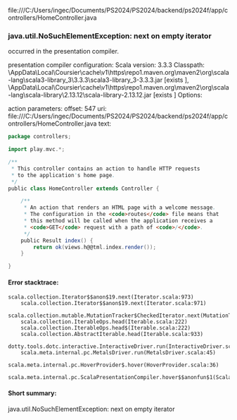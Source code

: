 file:///C:/Users/ingec/Documents/PS2024/PS2024/backend/ps2024f/app/controllers/HomeController.java
### java.util.NoSuchElementException: next on empty iterator

occurred in the presentation compiler.

presentation compiler configuration:
Scala version: 3.3.3
Classpath:
<HOME>\AppData\Local\Coursier\cache\v1\https\repo1.maven.org\maven2\org\scala-lang\scala3-library_3\3.3.3\scala3-library_3-3.3.3.jar [exists ], <HOME>\AppData\Local\Coursier\cache\v1\https\repo1.maven.org\maven2\org\scala-lang\scala-library\2.13.12\scala-library-2.13.12.jar [exists ]
Options:



action parameters:
offset: 547
uri: file:///C:/Users/ingec/Documents/PS2024/PS2024/backend/ps2024f/app/controllers/HomeController.java
text:
```scala
package controllers;

import play.mvc.*;

/**
 * This controller contains an action to handle HTTP requests
 * to the application's home page.
 */
public class HomeController extends Controller {

    /**
     * An action that renders an HTML page with a welcome message.
     * The configuration in the <code>routes</code> file means that
     * this method will be called when the application receives a
     * <code>GET</code> request with a path of <code>/</code>.
     */
    public Result index() {
        return ok(views.h@@tml.index.render());
    }

}

```



#### Error stacktrace:

```
scala.collection.Iterator$$anon$19.next(Iterator.scala:973)
	scala.collection.Iterator$$anon$19.next(Iterator.scala:971)
	scala.collection.mutable.MutationTracker$CheckedIterator.next(MutationTracker.scala:76)
	scala.collection.IterableOps.head(Iterable.scala:222)
	scala.collection.IterableOps.head$(Iterable.scala:222)
	scala.collection.AbstractIterable.head(Iterable.scala:933)
	dotty.tools.dotc.interactive.InteractiveDriver.run(InteractiveDriver.scala:168)
	scala.meta.internal.pc.MetalsDriver.run(MetalsDriver.scala:45)
	scala.meta.internal.pc.HoverProvider$.hover(HoverProvider.scala:36)
	scala.meta.internal.pc.ScalaPresentationCompiler.hover$$anonfun$1(ScalaPresentationCompiler.scala:389)
```
#### Short summary: 

java.util.NoSuchElementException: next on empty iterator